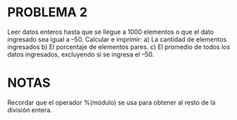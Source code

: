 # PROBLEMA 2

Leer datos enteros hasta que se llegue a 1000 elementos o que el dato ingresado sea igual a –50. 
Calcular e imprimir: 
a) La cantidad de elementos ingresados 
b) El porcentaje de elementos pares. 
c) El promedio de todos los datos ingresados, excluyendo si se ingresa el –50. 

# NOTAS
Recordar que el operador %(módulo) se usa para obtener al resto de la división entera.
